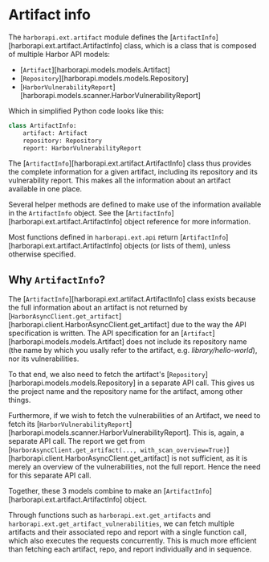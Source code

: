 # Artifact info

The `harborapi.ext.artifact` module defines the [`ArtifactInfo`][harborapi.ext.artifact.ArtifactInfo] class, which is a class that is composed of multiple Harbor API models:

* [`Artifact`][harborapi.models.models.Artifact]
* [`Repository`][harborapi.models.models.Repository]
* [`HarborVulnerabilityReport`][harborapi.models.scanner.HarborVulnerabilityReport]

Which in simplified Python code looks like this:

```py
class ArtifactInfo:
    artifact: Artifact
    repository: Repository
    report: HarborVulnerabilityReport
```

The [`ArtifactInfo`][harborapi.ext.artifact.ArtifactInfo] class thus provides the complete information for a given artifact, including its repository and its vulnerability report. This makes all the information about an artifact available in one place.

Several helper methods are defined to make use of the information available in the `ArtifactInfo` object. See the [`ArtifactInfo`][harborapi.ext.artifact.ArtifactInfo]  object reference for more information.

Most functions defined in `harborapi.ext.api` return [`ArtifactInfo`][harborapi.ext.artifact.ArtifactInfo]  objects (or lists of them), unless otherwise specified.


## Why `ArtifactInfo`?

The [`ArtifactInfo`][harborapi.ext.artifact.ArtifactInfo] class exists because the full information about an artifact is not returned by [`HarborAsyncClient.get_artifact`][harborapi.client.HarborAsyncClient.get_artifact] due to the way the API specification is written. The API specification for an [`Artifact`][harborapi.models.models.Artifact] does not include its repository name (the name by which you usally refer to the artifact, e.g. _library/hello-world_), nor its vulnerabilities.

To that end, we also need to fetch the artifact's [`Repository`][harborapi.models.models.Repository] in a separate API call. This gives us the project name and the repository name for the artifact, among other things.

Furthermore, if we wish to fetch the vulnerabilities of an Artifact, we need to fetch its [`HarborVulnerabilityReport`][harborapi.models.scanner.HarborVulnerabilityReport]. This is, again, a separate API call. The report we get from [`HarborAsyncClient.get_artifact(..., with_scan_overview=True)`][harborapi.client.HarborAsyncClient.get_artifact] is not sufficient, as it is merely an overview of the vulnerabilities, not the full report. Hence the need for this separate API call.

Together, these 3 models combine to make an [`ArtifactInfo`][harborapi.ext.artifact.ArtifactInfo] object.

Through functions such as `harborapi.ext.get_artifacts` and `harborapi.ext.get_artifact_vulnerabilities`, we can fetch multiple artifacts and their associated repo and report with a single function call, which also executes the requests concurrently. This is much more efficient than fetching each artifact, repo, and report individually and in sequence.
